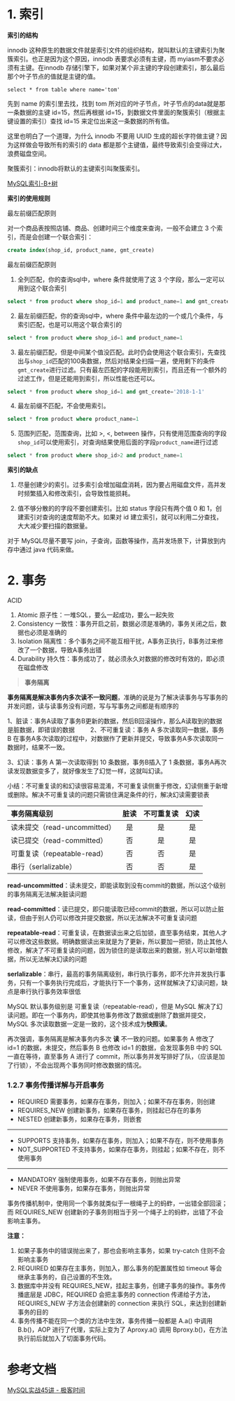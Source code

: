 # 1. 索引

**索引的结构**

innodb 这种原生的数据文件就是索引文件的组织结构，就叫默认的主键索引为聚簇索引。也正是因为这个原因，innodb 表要求必须有主键，而 myiasm不要求必须有主键。在innodb 存储引擎下，如果对某个非主键的字段创建索引，那么最后那个叶子节点的值就是主键的值。

```
select * from table where name='tom'
```



先到 name 的索引里去找，找到 tom 所对应的叶子节点，叶子节点的data就是那一条数据的主键 id=15，然后再根据 id=15，到数据文件里面的聚簇索引（根据主键设置的索引）查找 id=15 来定位出来这一条数据的所有值。



这里也明白了一个道理，为什么 innodb 不要用 UUID 生成的超长字符做主键？因为这样做会导致所有的索引的 data 都是那个主键值，最终导致索引会变得过大，浪费磁盘空间。



聚簇索引：innodb将默认的主键索引叫聚簇索引。

[MySQL索引-B+树](http://www.liuzk.com/410.html)

**索引的使用规则**

最左前缀匹配原则

对一个商品表按照店铺、商品、创建时间三个维度来查询，一般不会建立 3 个索引，而是会创建一个联合索引：

```sql
create index(shop_id, product_name, gmt_create) 
```

最左前缀匹配原则

1. 全列匹配，你的查询sql中，where 条件就使用了这 3 个字段，那么一定可以用到这个联合索引

```sql
select * from product where shop_id=1 and product_name=1 and gmt_create='2018-1-1'
```

2. 最左前缀匹配，你的查询sql中，where 条件中最左边的一个或几个条件，与索引匹配，也是可以用这个联合索引的

```sql
select * from product where shop_id=1 and product_name=1
```

3. 最左前缀匹配，但是中间某个值没匹配。此时仍会使用这个联合索引，先查找出与`shop_id`匹配的100条数据，然后对结果全扫描一遍，使用剩下的条件 `gmt_create`进行过滤。只有最左匹配的字段能用到索引，而且还有一个额外的过滤工作，但是还能用到索引，所以性能也还可以。

```sql
select * from product where shop_id=1 and gmt_create='2018-1-1'
```



4. 最左前缀不匹配，不会使用索引。

```sql
select * from product where product_name=1
```

5. 范围列匹配，范围查询，比如 >, <, between 操作，只有使用范围查询的字段`shop_id`可以使用索引，对查询结果使用后面的字段`product_name`进行过滤

```sql
select * from product where shop_id>2 and product_name=1
```





**索引的缺点**

1. 尽量创建少的索引。过多索引会增加磁盘消耗，因为要占用磁盘文件，高并发时频繁插入和修改索引，会导致性能损耗。

2. 值不够分散的的字段不要创建索引。比如 status 字段只有两个值 0 和 1，创建索引对查询的速度帮助不大。如果对 id 建立索引，就可以利用二分查找，大大减少要扫描的数据量。



对于 MySQL尽量不要写 join，子查询，函数等操作，高并发场景下，计算放到内存中通过 java 代码来做。





# 2. 事务



ACID

1. Atomic 原子性：一堆SQL，要么一起成功，要么一起失败
2. Consistency 一致性：事务开启之前，数据必须是准确的，事务关闭之后，数据也必须是准确的
3. Isolation 隔离性：多个事务之间不能互相干扰，A事务正执行，B事务过来修改了一个数据，导致A事务出错
4. Durability 持久性：事务成功了，就必须永久对数据的修改时有效的，即必须在磁盘修改





> **事务隔离**

**事务隔离是解决事务内多次读不一致问题**，准确的说是为了解决读事务与写事务的并发问题，读与读事务没有问题，写与写事务之间都是有顺序的

1、脏读：事务A读取了事务B更新的数据，然后B回滚操作，那么A读取到的数据是脏数据，即错误的数据
　　
2、不可重复读：事务 A 多次读取同一数据，事务 B 在事务A多次读取的过程中，对数据作了更新并提交，导致事务A多次读取同一数据时，结果不一致。

3、幻读：事务 A 第一次读取得到 10 条数据，事务B插入了 1 条数据，事务A再次读发现数据变多了，就好像发生了幻觉一样，这就叫幻读。

小结：不可重复读的和幻读很容易混淆，不可重复读侧重于修改，幻读侧重于新增或删除。解决不可重复读的问题只需锁住满足条件的行，解决幻读需要锁表


| 事务隔离级别                 | 脏读 | 不可重复读 | 幻读 |
| :--------------------------- | :--: | :--------: | :--: |
| 读未提交（read-uncommitted） |  是  |     是     |  是  |
| 读已提交（read-committed）   |  否  |     是     |  是  |
| 可重复读（repeatable-read）  |  否  |     否     |  是  |
| 串行（serlalizable）         |  否  |     否     |  是  |

**read-uncommitted**：读未提交，即能读取到没有commit的数据，所以这个级别的事务隔离无法解决脏读问题

**read-committed**：读已提交，即只能读取已经commit的数据，所以可以防止脏读，但由于别人仍可以修改并提交数据，所以无法解决不可重复读问题

**repeatable-read**：可重复读，在数据读出来之后加锁，直至事务结束，其他人才可以修改这些数据。明确数据读出来就是为了更新，所以要加一把锁，防止其他人修改，解决了不可重复读的问题，因为锁住的是读取出来的数据，别人可以新增数据，所以无法解决幻读的问题

**serlalizable**：串行，最高的事务隔离级别，串行执行事务，即不允许并发执行事务，只有一个事务执行完成后，才能执行下一个事务，这样就解决了幻读问题，缺点是串行执行事务效率很低

MySQL 默认事务级别是 可重复读（repeatable-read），但是 MySQL 解决了幻读问题。即在一个事务内，即使其他事务修改了数据或删除了数据并提交，MySQL 多次读取数据一定是一致的，这个技术成为**快照读**。

再次强调，事务隔离是解决事务内多次 **读** 不一致的问题。如果事务 A 修改了 id=1 的数据，未提交，然后事务 B 也修改 id=1 的数据，会发现事务B 中的 SQL 一直在等待，直至事务 A 进行了 commit，所以事务并发写排好了队，（应该是加了行锁），不会出现两个事务同时修改数据的情况。



### 1.2.7 事务传播详解与开启事务

- REQUIRED 需要事务，如果存在事务，则加入；如果不存在事务，则创建
- REQUIRES_NEW  创建新事务，如果存在事务，则挂起已存在的事务
- NESTED  创建新事务，如果存在事务，则嵌套

-----

- SUPPORTS  支持事务，如果存在事务，则加入；如果不存在，则不使用事务
- NOT_SUPPORTED  不支持事务，如果存在事务，则挂起；如果不存在，则不使用事务

-----

- MANDATORY  强制使用事务，如果不存在事务，则抛出异常
- NEVER   不使用事务，如果存在事务，则抛出异常

事务传播机制中，使用同一个事务就类似于一根绳子上的蚂蚱，一出错全部回滚；而 REQUIRES_NEW 创建新的子事务则相当于另一个绳子上的蚂蚱，出错了不会影响主事务。

**注意：** 

1. 如果子事务中的错误抛出来了，那也会影响主事务，如果 try-catch 住则不会影响主事务
2. REQUIRED 如果存在主事务，则加入，那么事务的配置属性如 timeout 等会继承主事务的，自己设置的不生效。
3. 数据库中并没有 REQUIRES_NEW，挂起主事务，创建子事务的操作。事务传播底层是 JDBC，REQUIRED 会把主事务的 connection 传递给子方法，REQUIRES_NEW 子方法会创建新的 connection 来执行 SQL，来达到创建新事务的目的
4. 事务传播不能在同一个类的方法中生效，事务传播一般都是 A.a() 中调用 B.b()，AOP 进行了代理，实际上变为了 Aproxy.a() 调用 Bproxy.b()，在方法执行前后就加入了切面事务代码。





# 参考文档

[MySQL实战45讲 - 极客时间](https://time.geekbang.org/column/intro/100020801)